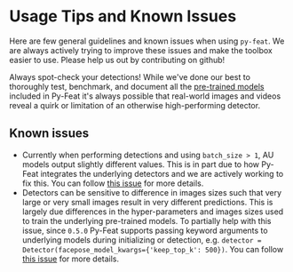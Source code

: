 # Usage Tips and Known Issues

Here are few general guidelines and known issues when using `py-feat`. We are always actively trying to improve these issues and make the toolbox easier to use. Please help us out by contributing on github!

Always spot-check your detections! While we've done our best to thoroughly test, benchmark, and document all the [pre-trained models](models.md) included in Py-Feat it's always possible that real-world images and videos reveal a quirk or limitation of an otherwise high-performing detector.

## Known issues
- Currently when performing detections and using `batch_size > 1`, AU models output slightly different values. This is in part due to how Py-Feat integrates the underlying detectors and we are actively working to fix this. You can follow [this issue](https://github.com/cosanlab/py-feat/issues/128) for more details.
- Detectors can be sensitive to difference in images sizes such that very large or very small images result in very different predictions. This is largely due differences in the hyper-parameters and images sizes used to train the underlying pre-trained models. To partially help with this issue, since `0.5.0` Py-Feat supports passing keyword arguments to underlying models during initializing or detection, e.g. `detector = Detector(facepose_model_kwargs={'keep_top_k': 500})`. You can follow [this issue](https://github.com/cosanlab/py-feat/issues/135) for more details. 